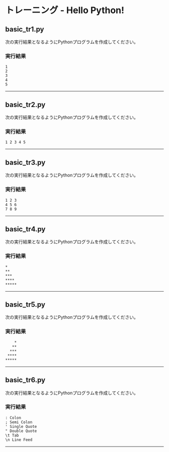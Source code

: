 # トレーニング - Hello Python!

## basic_tr1.py

次の実行結果となるようにPythonプログラムを作成してください。

### 実行結果

``` 
1
2
3
4
5
```

---

## basic_tr2.py

次の実行結果となるようにPythonプログラムを作成してください。

### 実行結果

``` 
1 2 3 4 5
```

---

## basic_tr3.py

次の実行結果となるようにPythonプログラムを作成してください。

### 実行結果

``` 
1 2 3
4 5 6
7 8 9
```

---

## basic_tr4.py

次の実行結果となるようにPythonプログラムを作成してください。

### 実行結果

``` 
*
**
***
****
*****
```

---

## basic_tr5.py

次の実行結果となるようにPythonプログラムを作成してください。

### 実行結果

``` 
    *
   **
  ***
 ****
*****
```

---

## basic_tr6.py

次の実行結果となるようにPythonプログラムを作成してください。

### 実行結果

``` 
: Colon
; Semi Colon
' Single Quote
" Double Quote
\t Tab
\n Line Feed
```

---
